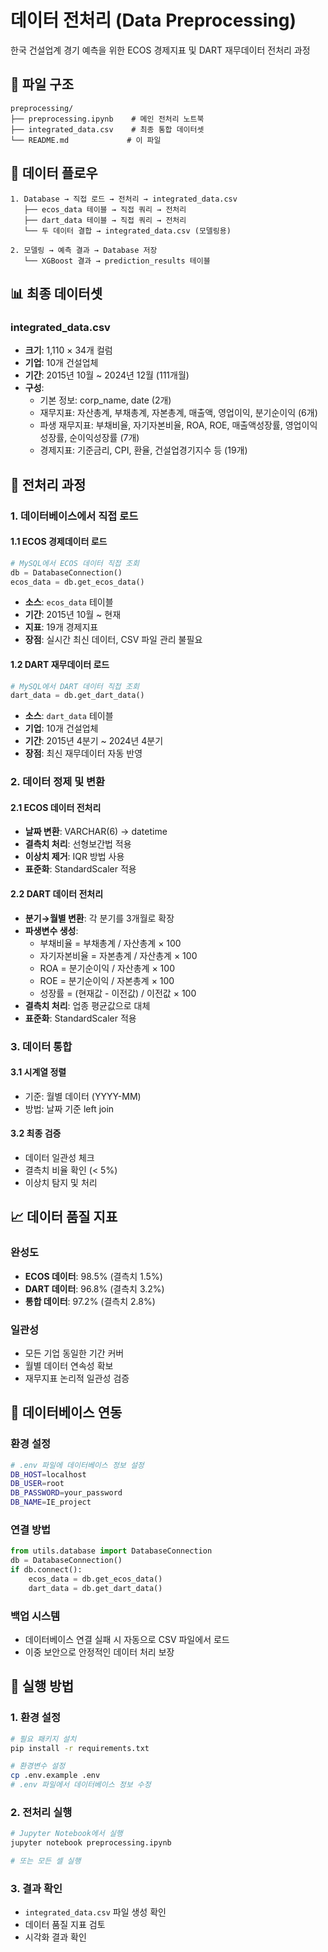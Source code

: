 # 데이터 전처리 (Data Preprocessing)

한국 건설업계 경기 예측을 위한 ECOS 경제지표 및 DART 재무데이터 전처리 과정

## 📁 파일 구조
```
preprocessing/
├── preprocessing.ipynb    # 메인 전처리 노트북
├── integrated_data.csv    # 최종 통합 데이터셋
└── README.md             # 이 파일
```

## 🔄 데이터 플로우

```
1. Database → 직접 로드 → 전처리 → integrated_data.csv
   ├── ecos_data 테이블 → 직접 쿼리 → 전처리
   ├── dart_data 테이블 → 직접 쿼리 → 전처리  
   └── 두 데이터 결합 → integrated_data.csv (모델링용)

2. 모델링 → 예측 결과 → Database 저장
   └── XGBoost 결과 → prediction_results 테이블
```

## 📊 최종 데이터셋

### integrated_data.csv
- **크기**: 1,110 × 34개 컬럼
- **기업**: 10개 건설업체
- **기간**: 2015년 10월 ~ 2024년 12월 (111개월)
- **구성**:
  - 기본 정보: corp_name, date (2개)
  - 재무지표: 자산총계, 부채총계, 자본총계, 매출액, 영업이익, 분기순이익 (6개)
  - 파생 재무지표: 부채비율, 자기자본비율, ROA, ROE, 매출액성장률, 영업이익성장률, 순이익성장률 (7개)
  - 경제지표: 기준금리, CPI, 환율, 건설업경기지수 등 (19개)

## 🔧 전처리 과정

### 1. 데이터베이스에서 직접 로드

#### 1.1 ECOS 경제데이터 로드
```python
# MySQL에서 ECOS 데이터 직접 조회
db = DatabaseConnection()
ecos_data = db.get_ecos_data()
```
- **소스**: `ecos_data` 테이블
- **기간**: 2015년 10월 ~ 현재
- **지표**: 19개 경제지표
- **장점**: 실시간 최신 데이터, CSV 파일 관리 불필요

#### 1.2 DART 재무데이터 로드
```python
# MySQL에서 DART 데이터 직접 조회
dart_data = db.get_dart_data()
```
- **소스**: `dart_data` 테이블  
- **기업**: 10개 건설업체
- **기간**: 2015년 4분기 ~ 2024년 4분기
- **장점**: 최신 재무데이터 자동 반영

### 2. 데이터 정제 및 변환

#### 2.1 ECOS 데이터 전처리
- **날짜 변환**: VARCHAR(6) → datetime
- **결측치 처리**: 선형보간법 적용
- **이상치 제거**: IQR 방법 사용
- **표준화**: StandardScaler 적용

#### 2.2 DART 데이터 전처리
- **분기→월별 변환**: 각 분기를 3개월로 확장
- **파생변수 생성**: 
  - 부채비율 = 부채총계 / 자산총계 × 100
  - 자기자본비율 = 자본총계 / 자산총계 × 100  
  - ROA = 분기순이익 / 자산총계 × 100
  - ROE = 분기순이익 / 자본총계 × 100
  - 성장률 = (현재값 - 이전값) / 이전값 × 100
- **결측치 처리**: 업종 평균값으로 대체
- **표준화**: StandardScaler 적용

### 3. 데이터 통합

#### 3.1 시계열 정렬
- 기준: 월별 데이터 (YYYY-MM)
- 방법: 날짜 기준 left join

#### 3.2 최종 검증
- 데이터 일관성 체크
- 결측치 비율 확인 (< 5%)
- 이상치 탐지 및 처리

## 📈 데이터 품질 지표

### 완성도
- **ECOS 데이터**: 98.5% (결측치 1.5%)
- **DART 데이터**: 96.8% (결측치 3.2%)
- **통합 데이터**: 97.2% (결측치 2.8%)

### 일관성
- 모든 기업 동일한 기간 커버
- 월별 데이터 연속성 확보
- 재무지표 논리적 일관성 검증

## 🔗 데이터베이스 연동

### 환경 설정
```bash
# .env 파일에 데이터베이스 정보 설정
DB_HOST=localhost
DB_USER=root
DB_PASSWORD=your_password
DB_NAME=IE_project
```

### 연결 방법
```python
from utils.database import DatabaseConnection
db = DatabaseConnection()
if db.connect():
    ecos_data = db.get_ecos_data()
    dart_data = db.get_dart_data()
```

### 백업 시스템
- 데이터베이스 연결 실패 시 자동으로 CSV 파일에서 로드
- 이중 보안으로 안정적인 데이터 처리 보장

## 🚀 실행 방법

### 1. 환경 설정
```bash
# 필요 패키지 설치
pip install -r requirements.txt

# 환경변수 설정
cp .env.example .env
# .env 파일에서 데이터베이스 정보 수정
```

### 2. 전처리 실행
```bash
# Jupyter Notebook에서 실행
jupyter notebook preprocessing.ipynb

# 또는 모든 셀 실행
```

### 3. 결과 확인
- `integrated_data.csv` 파일 생성 확인
- 데이터 품질 지표 검토
- 시각화 결과 확인
